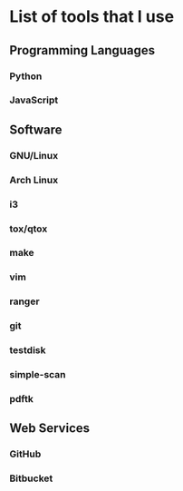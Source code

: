 # List of tools that I use

## Programming Languages

### Python

### JavaScript

## Software

### GNU/Linux

### Arch Linux

### i3

### tox/qtox

### make

### vim

### ranger

### git

### testdisk

### simple-scan

### pdftk

## Web Services

### GitHub

### Bitbucket
